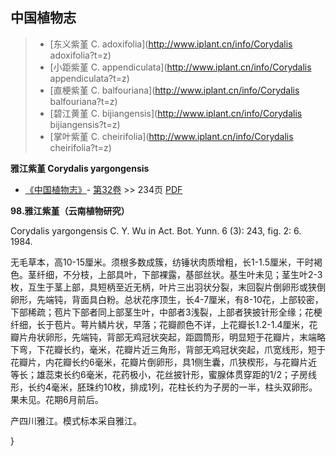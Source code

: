 

## 中国植物志

> * [东义紫堇  C.  adoxifolia](http://www.iplant.cn/info/Corydalis adoxifolia?t=z)
> * [小距紫堇  C.  appendiculata](http://www.iplant.cn/info/Corydalis appendiculata?t=z)
> * [直梗紫堇  C.  balfouriana](http://www.iplant.cn/info/Corydalis balfouriana?t=z)
> * [碧江黄堇  C.  bijiangensis](http://www.iplant.cn/info/Corydalis bijiangensis?t=z)
> * [掌叶紫堇  C.  cheirifolia](http://www.iplant.cn/info/Corydalis cheirifolia?t=z)


**雅江紫堇 Corydalis yargongensis**

* [《中国植物志》](http://www.iplant.cn/frps)- [第32卷](http://www.iplant.cn/frps/vol/32) >> 234页 [PDF](http://www.iplant.cn/frps/pdf/32/234a.pdf)


**98.雅江紫堇（云南植物研究）**

Corydalis yargongensis C. Y. Wu in Act. Bot. Yunn. 6 (3): 243, fig. 2: 6. 1984.

无毛草本，高10-15厘米。须根多数成簇，纺锤状肉质增粗，长1-1.5厘米，干时褐色。茎纤细，不分枝，上部具叶，下部裸露，基部丝状。基生叶未见；茎生叶2-3枚，互生于茎上部，具短柄至近无柄，叶片三出羽状分裂，末回裂片倒卵形或狭倒卵形，先端钝，背面具白粉。总状花序顶生，长4-7厘米，有8-10花，上部较密，下部稀疏；苞片下部者同上部茎生叶，中部者3浅裂，上部者狭披针形全缘；花梗纤细，长于苞片。萼片鳞片状，早落；花瓣颜色不详，上花瓣长1.2-1.4厘米，花瓣片舟状卵形，先端钝，背部无鸡冠状突起，距圆筒形，明显短于花瓣片，末端略下弯，下花瓣长约，毫米，花瓣片近三角形，背部无鸡冠状突起，爪宽线形，短于花瓣片，内花瓣长约6毫米，花瓣片倒卵形，具1侧生囊，爪狭楔形，与花瓣片近等长；雄蕊束长约6毫米，花药极小，花丝披针形，蜜腺体贯穿距的1/2；子房线形，长约4毫米，胚珠约10枚，排成1列，花柱长约为子房的一半，柱头双卵形。果未见。花期6月前后。

产四川雅江。模式标本采自雅江。

}